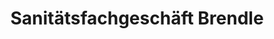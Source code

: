 ---
title: "Sanitätsfachgeschäft Brendle"
url: /schwaebisch-gmuend/sanitaetsfachgeschaeft-brendle/
shop: Sanitätshaus
---